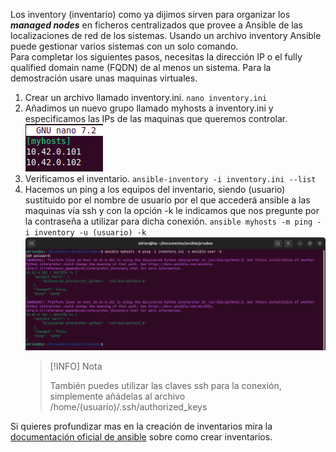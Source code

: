Los inventory (inventario) como ya dijimos sirven para organizar los ***managed nodes*** en ficheros centralizados que provee a Ansible de las localizaciones de red de los sistemas. Usando un archivo inventory Ansible puede gestionar varios sistemas con un solo comando.<br>
Para completar los siguientes pasos, necesitas la dirección IP o el fully qualified domain name (FQDN) de al menos un sistema. Para la demostración usare unas maquinas virtuales.
1. Crear un archivo llamado inventory.ini.
	`nano inventory.ini`
2. Añadimos un nuevo grupo llamado myhosts a inventory.ini y especificamos las IPs de las maquinas que queremos controlar.
	![Grupo de hosts](img/Inventory_cap.png)
3. Verificamos el inventario.
	`ansible-inventory -i inventory.ini --list`
4. Hacemos un ping a los equipos del inventario, siendo (usuario) sustituido por el nombre de usuario por el que accederá ansible a las maquinas vía ssh y con la opción -k le indicamos que nos pregunte por la contraseña a utilizar para dicha conexión.
	`ansible myhosts -m ping -i inventory -u (usuario) -k`
	![Realizar un ping a todos los equipos con ansible](img/ansible_ping.png)
	>[!INFO] Nota
	>
	>También puedes utilizar las claves ssh para la conexión, simplemente añádelas al archivo /home/(usuario)/.ssh/authorized_keys

Si quieres profundizar mas en la creación de inventarios mira la [documentación oficial de ansible](https://docs.ansible.com/ansible/latest/inventory_guide/intro_inventory.html#intro-inventory) sobre como crear inventarios.